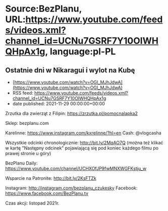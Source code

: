 # Source:BezPlanu, URL:https://www.youtube.com/feeds/videos.xml?channel_id=UCNu7GSRF7Y10OIWHQHpAx1g, language:pl-PL

## Ostatnie dni w Nikaragui i wylot na Kubę
 - [https://www.youtube.com/watch?v=OGI_MJhJdwA](https://www.youtube.com/watch?v=OGI_MJhJdwA)
 - RSS feed: https://www.youtube.com/feeds/videos.xml?channel_id=UCNu7GSRF7Y10OIWHQHpAx1g
 - date published: 2021-11-29 00:00:00+00:00

Zrzutka dla zwierząt z Filipin: https://zrzutka.pl/pomocnalapka2

Sklep: bezplanu.com

Karelinne: https://www.instagram.com/kxrelinne/?hl=en
Cash: @vlogcasha 

Wszystkie odcinki chronologicznie: http://bit.ly/2MqAO7Q
(można też klikać w kartę "Następny odcinek" pojawiającą się pod koniec każdego filmu po prawej stronie u góry)

BezPlanu Daily: https://www.youtube.com/channel/UCHXOfJP9fwMNXWGFKstju_w

Wsparcie na Patronite: http://bit.ly/2KsFTZk 

Instagram: http://instagram.com/bezplanu_czukesky 
Facebook: https://www.facebook.com/BezPlanu.tv

Czas akcji: listopad 2021r.

